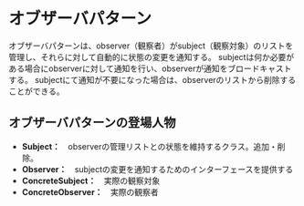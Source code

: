 # オブザーバパターン

オブザーバパターンは、observer（観察者）がsubject（観察対象）のリストを管理し、それらに対して自動的に状態の変更を通知する。
subjectは何か必要がある場合にobserverに対して通知を行い、observerが通知をブロードキャストする。
subjectにて通知が不要になった場合は、observerのリストから削除することができる。

## オブザーバパターンの登場人物

+ **Subject：**　observerの管理リストとの状態を維持するクラス。追加・削除。
+ **Observer：**　subjectの変更を通知するためのインターフェースを提供する
+ **ConcreteSubject：**　実際の観察対象
+ **ConcreteObserver：**　実際の観察者

